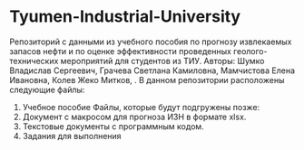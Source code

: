 # Tyumen-Industrial-University
Репозиторий с данными из учебного пособия по прогнозу извлекаемых запасов нефти и по оценке эффективности проведенных геолого-технических мероприятий для студентов из ТИУ.
Авторы: Шумко Владислав Сергеевич, Грачева Светлана Камиловна, Мамчистова Елена Ивановна, Колев Жеко Митков, .
В данном репозитории расположены следующие файлы:
1. Учебное пособие
Файлы, которые будут подгружены позже:
1. Документ с макросом для прогноза ИЗН в формате xlsx.
2. Текстовые документы с программным кодом.
3. Задания для выполнения 
